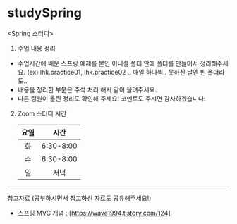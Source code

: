 # studySpring
 
 <Spring 스터디>
 
 1. 수업 내용 정리
 
 * 수업시간에 배운 스프링 예제를 본인 이니셜 폴더 안에 폴더를 만들어서 정리해주세요. (ex) lhk.practice01, lhk.practice02 .. 매일 하나씩.. 못하신 날엔 빈 폴더라도..     
 * 내용을 정리한 부분은 주석 처리 해서 같이 올려주세요.
 * 다른 팀원이 올린 정리도 확인해 주세요! 코멘트도 주시면 감사하겠습니다!
 
2. Zoom 스터디 시간

   |요일|시간|
   |:---:|:---:|
   |화|6:30-8:00|
   |수|6:30-8:00|
   |일|저녁|

---
 
 참고자료 (공부하시면서 참고하신 자료도 공유해주세요!)
 
 * 스프링 MVC 개념 : [https://wave1994.tistory.com/124]
